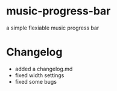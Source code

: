 # music-progress-bar
a simple flexiable music progress bar


# Changelog
* added a changelog.md
* fixed width settings
* fixed some bugs